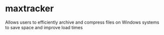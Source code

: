 # maxtracker
Allows users to efficiently archive and compress files on Windows systems to save space and improve load times
